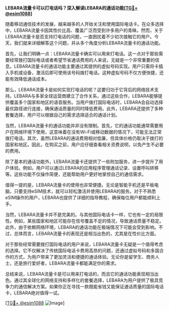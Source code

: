 **LEBARA流量卡可以打电话吗？深入解读LEBARA的通话功能[[TG💪+ @esim1088](https://t.me/s/esim1088)]**

随着移动通信技术的发展，越来越多的人开始关注和使用国际电话卡。在众多选择中，LEBARA流量卡因其性价比高、覆盖广泛而受到许多用户的青睐。然而，关于LEBARA流量卡是否支持打电话的问题，一直困扰着不少初次接触它的用户。今天，我们就来详细解答这个问题，并从多个角度分析LEBARA流量卡的通话功能。

首先，让我们明确一点：LEBARA流量卡确实可以用来打电话。这一点对于那些需要经常拨打国际电话或者希望节省通话费用的人来说，无疑是一个非常重要的信息。LEBARA流量卡的通话功能主要通过其提供的虚拟号码实现。用户只需将卡插入手机或设备，激活后即可使用该号码拨打电话。这种虚拟号码不仅方便快捷，还能有效降低通话成本。

那么，LEBARA流量卡是如何实现打电话的呢？这要归功于它背后的网络技术支持。LEBARA与多家全球运营商建立了合作关系，通过这些合作，LEBARA能够提供覆盖多个国家和地区的语音服务。当用户拨打国际电话时，LEBARA会自动选择最优路径进行连接，确保通话质量的同时降低费用。此外，LEBARA还提供了多种套餐选择，用户可以根据自己的需求选择适合的通话计划。

当然，LEBARA流量卡的通话功能并非没有限制。首先，它的通话功能通常需要用户在网络环境下使用，这意味着在没有Wi-Fi或移动数据的情况下，可能无法正常拨打电话。其次，虽然LEBARA的通话费用相对低廉，但具体价格仍取决于拨打的国家和地区。因此，在购买之前，用户应仔细查看相关资费说明，以免产生不必要的费用。

除了基本的通话功能外，LEBARA流量卡还提供了一些附加服务，进一步提升了用户体验。例如，用户可以通过LEBARA的应用程序管理通话记录、设置呼叫转移等。这些功能不仅操作简便，还能帮助用户更好地掌控自己的通信需求。

值得一提的是，LEBARA流量卡的使用也非常便捷。无论是智能手机还是平板电脑，只要支持eSIM技术，就可以轻松激活并使用LEBARA的服务。对于不熟悉eSIM操作的用户，LEBARA也提供了详细的指导教程，确保每位用户都能顺利上手。

当然，LEBARA流量卡并不是完美的。与其他国际电话卡一样，它也有一定的局限性。例如，某些国家和地区可能存在信号覆盖不足的情况，导致通话质量不稳定。此外，由于依赖网络环境，LEBARA的通话功能在极端情况下可能会受到影响。不过，总体而言，LEBARA流量卡的表现还是相当出色的，尤其是在性价比方面。

对于那些经常需要拨打国际电话的用户来说，LEBARA流量卡无疑是一个值得考虑的选择。它不仅解决了传统国际电话卡费用高昂的问题，还通过虚拟号码和多国合作的方式，为用户带来了更加灵活和便捷的通话体验。无论你是留学生、商务人士，还是旅行爱好者，LEBARA流量卡都能满足你的需求。

总结来说，LEBARA流量卡是可以用来打电话的，而且它的通话功能表现相当出色。通过其全球化的网络支持和多样化的套餐选择，LEBARA为用户提供了极具竞争力的通信解决方案。如果你正在寻找一款既能省钱又能保证通话质量的国际电话卡，LEBARA绝对值得一试。

[[TG💪+ @esim1088](https://t.me/s/esim1088) ![Image](https://i.postimg.cc/4NQfJmqS/Snipaste-2025-05-13-00-14-12.png)]